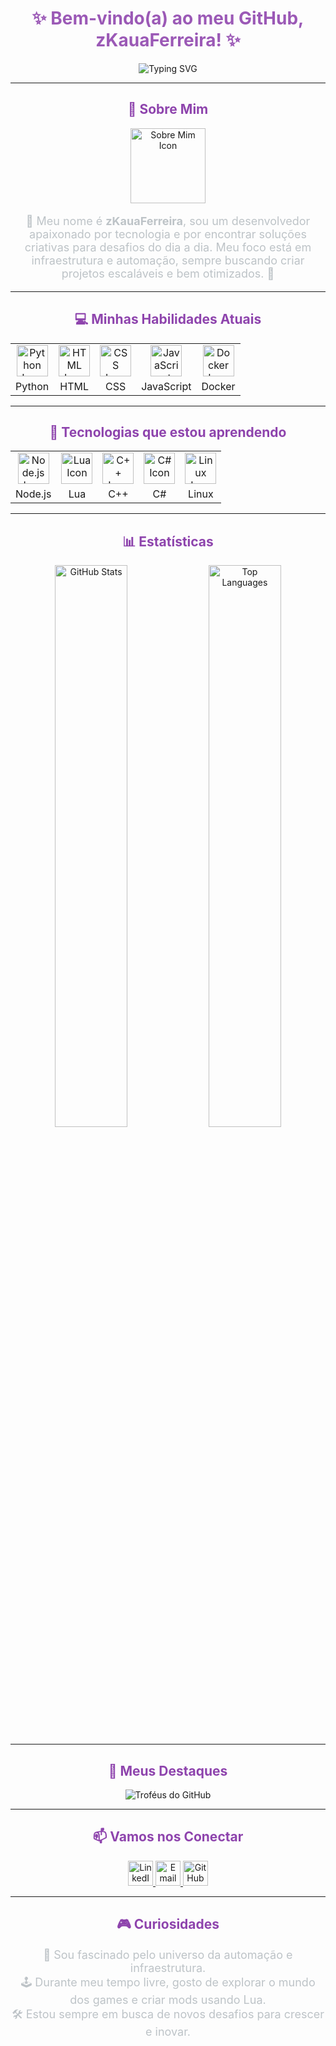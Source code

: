 <h1 align="center" style="color:#9b59b6;">✨ Bem-vindo(a) ao meu GitHub, zKauaFerreira! ✨</h1>
<p align="center">
  <img src="https://readme-typing-svg.herokuapp.com?font=Fira+Code&size=30&duration=3500&pause=1000&color=8E44AD&center=true&vCenter=true&width=700&height=80&lines=Desenvolvedor+Fullstack;Entusiasta+DevOps;Apaixonado+por+Automação+e+Infraestrutura!;Sempre+aprendendo+e+inovando!" alt="Typing SVG">
</p>

---

<h2 align="center" style="color:#8e44ad;">📜 Sobre Mim</h2>
<p align="center">
  <img src="https://cdn-icons-png.flaticon.com/512/2921/2921222.png" width="120" alt="Sobre Mim Icon">
</p>
<p align="center" style="font-size:18px; color:#bdc3c7;">
  👋 Meu nome é <b>zKauaFerreira</b>, sou um desenvolvedor apaixonado por tecnologia e por encontrar soluções criativas para desafios do dia a dia. Meu foco está em infraestrutura e automação, sempre buscando criar projetos escaláveis e bem otimizados. 🚀
</p>

---

<h2 align="center" style="color:#8e44ad;">💻 Minhas Habilidades Atuais</h2>
<table align="center">
  <tr>
    <td align="center"><img src="https://cdn-icons-png.flaticon.com/512/5968/5968350.png" width="50" alt="Python Icon"></td>
    <td align="center"><img src="https://cdn-icons-png.flaticon.com/512/5968/5968267.png" width="50" alt="HTML Icon"></td>
    <td align="center"><img src="https://cdn-icons-png.flaticon.com/512/5968/5968242.png" width="50" alt="CSS Icon"></td>
    <td align="center"><img src="https://cdn-icons-png.flaticon.com/512/5968/5968292.png" width="50" alt="JavaScript Icon"></td>
    <td align="center"><img src="https://cdn-icons-png.flaticon.com/512/919/919825.png" width="50" alt="Docker Icon"></td>
  </tr>
  <tr>
    <td align="center">Python</td>
    <td align="center">HTML</td>
    <td align="center">CSS</td>
    <td align="center">JavaScript</td>
    <td align="center">Docker</td>
  </tr>
</table>

---

<h2 align="center" style="color:#8e44ad;">🚀 Tecnologias que estou aprendendo</h2>
<table align="center">
  <tr>
    <td align="center"><img src="https://cdn-icons-png.flaticon.com/512/5968/5968322.png" width="50" alt="Node.js Icon"></td>
    <td align="center"><img src="https://cdn-icons-png.flaticon.com/512/5969/5969175.png" width="50" alt="Lua Icon"></td>
    <td align="center"><img src="https://cdn-icons-png.flaticon.com/512/6132/6132221.png" width="50" alt="C++ Icon"></td>
    <td align="center"><img src="https://cdn-icons-png.flaticon.com/512/5969/5969188.png" width="50" alt="C# Icon"></td>
    <td align="center"><img src="https://cdn-icons-png.flaticon.com/512/2111/2111370.png" width="50" alt="Linux Icon"></td>
  </tr>
  <tr>
    <td align="center">Node.js</td>
    <td align="center">Lua</td>
    <td align="center">C++</td>
    <td align="center">C#</td>
    <td align="center">Linux</td>
  </tr>
</table>

---

<h2 align="center" style="color:#8e44ad;">📊 Estatísticas</h2>
<div align="center">
  <img src="https://github-readme-stats.vercel.app/api?username=zKauaFerreira&show_icons=true&bg_color=0D1117&title_color=9b59b6&text_color=bdc3c7&icon_color=e91e63&border_radius=10&hide_border=true" alt="GitHub Stats" width="48%">
  <img src="https://github-readme-stats.vercel.app/api/top-langs/?username=zKauaFerreira&layout=compact&bg_color=0D1117&title_color=9b59b6&text_color=bdc3c7&border_radius=10&hide_border=true" alt="Top Languages" width="48%">
</div>

---

<h2 align="center" style="color:#8e44ad;">🌟 Meus Destaques</h2>
<div align="center">
  <img src="https://github-profile-trophy.vercel.app/?username=zKauaFerreira&theme=algolia&no-frame=true&row=1&column=6" alt="Troféus do GitHub">
</div>

---

<h2 align="center" style="color:#8e44ad;">📫 Vamos nos Conectar</h2>
<p align="center">
  <a href="https://linkedin.com/in/seu-linkedin" target="_blank">
    <img src="https://cdn-icons-png.flaticon.com/512/174/174857.png" width="40" alt="LinkedIn">
  </a>
  <a href="mailto:seu-email@example.com" target="_blank">
    <img src="https://cdn-icons-png.flaticon.com/512/732/732200.png" width="40" alt="Email">
  </a>
  <a href="https://github.com/zKauaFerreira" target="_blank">
    <img src="https://cdn-icons-png.flaticon.com/512/733/733553.png" width="40" alt="GitHub">
  </a>
</p>

---

<h2 align="center" style="color:#8e44ad;">🎮 Curiosidades</h2>
<p align="center" style="font-size:18px; color:#bdc3c7;">
  🌌 Sou fascinado pelo universo da automação e infraestrutura.<br>
  🕹️ Durante meu tempo livre, gosto de explorar o mundo dos games e criar mods usando Lua.<br>
  🛠️ Estou sempre em busca de novos desafios para crescer e inovar.
</p>
